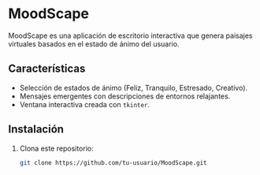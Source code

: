 # MoodScape

MoodScape es una aplicación de escritorio interactiva que genera paisajes virtuales basados en el estado de ánimo del usuario. 

## Características
- Selección de estados de ánimo (Feliz, Tranquilo, Estresado, Creativo).
- Mensajes emergentes con descripciones de entornos relajantes.
- Ventana interactiva creada con `tkinter`.

## Instalación

1. Clona este repositorio:
   ```bash
   git clone https://github.com/tu-usuario/MoodScape.git
